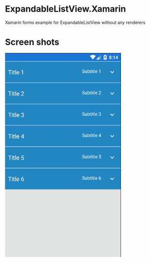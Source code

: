 # ExpandableListView.Xamarin
Xamarin forms example for ExpandableListView without any renderers



# Screen shots 

![Alt text](/screenshots/android.gif?raw=true "Android")




